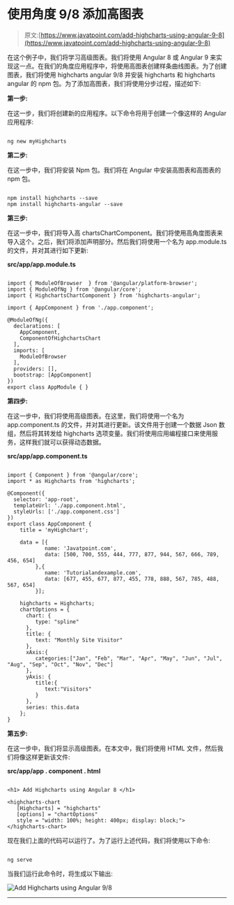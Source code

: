# 使用角度 9/8 添加高图表

> 原文:[https://www.javatpoint.com/add-highcharts-using-angular-9-8](https://www.javatpoint.com/add-highcharts-using-angular-9-8)

在这个例子中，我们将学习高级图表。我们将使用 Angular 8 或 Angular 9 来实现这一点。在我们的角度应用程序中，将使用高图表创建样条曲线图表。为了创建图表，我们将使用 highcharts angular 9/8 并安装 highcharts 和 highcharts angular 的 npm 包。为了添加高图表，我们将使用分步过程，描述如下:

**第一步:**

在这一步，我们将创建新的应用程序。以下命令将用于创建一个像这样的 Angular 应用程序:

```

ng new myHighcharts

```

**第二步:**

在这一步中，我们将安装 Npm 包。我们将在 Angular 中安装高图表和高图表的 npm 包。

```

npm install highcharts --save
npm install highcharts-angular --save

```

**第三步:**

在这一步中，我们将导入高 chartsChartComponent。我们将使用高角度图表来导入这个。之后，我们将添加声明部分。然后我们将使用一个名为 app.module.ts 的文件，并对其进行如下更新:

**src/app/app.module.ts**

```

import { ModuleOfBrowser  } from '@angular/platform-browser';
import { ModuleOfNg } from '@angular/core';
import { HighchartsChartComponent } from 'highcharts-angular';

import { AppComponent } from './app.component';

@ModuleOfNg({
  declarations: [
    AppComponent,
    ComponentOfHighchartsChart
  ],
  imports: [
    ModuleOfBrowser 
  ],
  providers: [],
  bootstrap: [AppComponent]
})
export class AppModule { }

```

**第四步:**

在这一步中，我们将使用高级图表。在这里，我们将使用一个名为 app.component.ts 的文件，并对其进行更新。该文件用于创建一个数据 Json 数组，然后将其转发给 highcharts 选项变量。我们将使用应用编程接口来使用服务，这样我们就可以获得动态数据。

**src/app/app.component.ts**

```

import { Component } from '@angular/core';
import * as Highcharts from 'highcharts';

@Component({
  selector: 'app-root',
  templateUrl: './app.component.html',
  styleUrls: ['./app.component.css']
})
export class AppComponent {
    title = 'myHighchart';

    data = [{
            name: 'Javatpoint.com',
            data: [500, 700, 555, 444, 777, 877, 944, 567, 666, 789, 456, 654]
         },{
            name: 'Tutorialandexample.com',
            data: [677, 455, 677, 877, 455, 778, 888, 567, 785, 488, 567, 654]
         }];

    highcharts = Highcharts;
    chartOptions = {   
      chart: {
         type: "spline"
      },
      title: {
         text: "Monthly Site Visitor"
      },
      xAxis:{
         categories:["Jan", "Feb", "Mar", "Apr", "May", "Jun", "Jul", "Aug", "Sep", "Oct", "Nov", "Dec"]
      },
      yAxis: {          
         title:{
            text:"Visitors"
         } 
      },
      series: this.data
    };
}

```

**第五步:**

在这一步中，我们将显示高级图表。在本文中，我们将使用 HTML 文件，然后我们将像这样更新该文件:

**src/app/app . component . html**

```

<h1> Add Highcharts using Angular 8 </h1>

<highcharts-chart
   [Highcharts] = "highcharts" 
   [options] = "chartOptions" 
   style = "width: 100%; height: 400px; display: block;">
</highcharts-chart>

```

现在我们上面的代码可以运行了。为了运行上述代码，我们将使用以下命令:

```

ng serve

```

当我们运行此命令时，将生成以下输出:

![Add Highcharts using Angular 9/8](../Images/4ef061413b78aa294d2d79ec42f1370a.png)

* * *